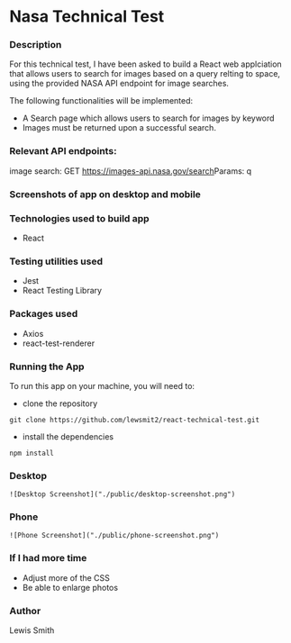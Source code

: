# Nasa Technical Test

### Description

For this technical test, I have been asked to build a React web applciation that allows users to search for images based on a query relting to space, using the provided NASA API endpoint for image searches.

The following functionalities will be implemented:

- A Search page which allows users to search for images by keyword
- Images must be returned upon a successful search.

### Relevant API endpoints:

image search:
GET https://images-api.nasa.gov/search ​Params: ​​q

### Screenshots of app on desktop and mobile

### Technologies used to build app

- React

### Testing utilities used

- Jest
- React Testing Library

### Packages used

- Axios
- react-test-renderer

### Running the App

To run this app on your machine, you will need to:


- clone the repository

```
git clone https://github.com/lewsmit2/react-technical-test.git
```

- install the dependencies

```
npm install
```

### Desktop

`![Desktop Screenshot]("./public/desktop-screenshot.png")`

### Phone

`![Phone Screenshot]("./public/phone-screenshot.png")`


### If I had more time

- Adjust more of the CSS
- Be able to enlarge photos

### Author

Lewis Smith